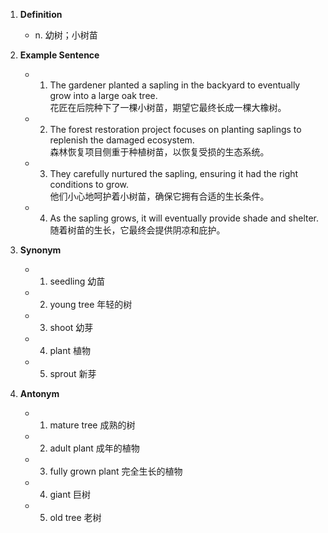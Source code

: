 1. **Definition**
    
    - n. 幼树；小树苗
2. **Example Sentence**
    
    - 1. The gardener planted a sapling in the backyard to eventually grow into a large oak tree.  
            花匠在后院种下了一棵小树苗，期望它最终长成一棵大橡树。
    - 2. The forest restoration project focuses on planting saplings to replenish the damaged ecosystem.  
            森林恢复项目侧重于种植树苗，以恢复受损的生态系统。
    - 3. They carefully nurtured the sapling, ensuring it had the right conditions to grow.  
            他们小心地呵护着小树苗，确保它拥有合适的生长条件。
    - 4. As the sapling grows, it will eventually provide shade and shelter.  
            随着树苗的生长，它最终会提供阴凉和庇护。
3. **Synonym**
    
    - 1. seedling 幼苗
    - 2. young tree 年轻的树
    - 3. shoot 幼芽
    - 4. plant 植物
    - 5. sprout 新芽
4. **Antonym**
    
    - 1. mature tree 成熟的树
    - 2. adult plant 成年的植物
    - 3. fully grown plant 完全生长的植物
    - 4. giant 巨树
    - 5. old tree 老树
